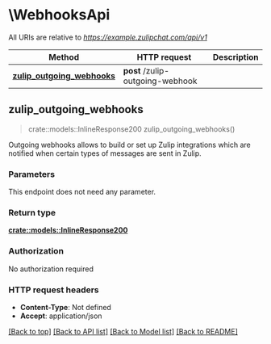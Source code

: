 # \WebhooksApi

All URIs are relative to *https://example.zulipchat.com/api/v1*

Method | HTTP request | Description
------------- | ------------- | -------------
[**zulip_outgoing_webhooks**](WebhooksApi.md#zulip_outgoing_webhooks) | **post** /zulip-outgoing-webhook | 



## zulip_outgoing_webhooks

> crate::models::InlineResponse200 zulip_outgoing_webhooks()


Outgoing webhooks allows to build or set up Zulip integrations which are notified when certain types of messages are sent in Zulip. 

### Parameters

This endpoint does not need any parameter.

### Return type

[**crate::models::InlineResponse200**](inline_response_200.md)

### Authorization

No authorization required

### HTTP request headers

- **Content-Type**: Not defined
- **Accept**: application/json

[[Back to top]](#) [[Back to API list]](../README.md#documentation-for-api-endpoints) [[Back to Model list]](../README.md#documentation-for-models) [[Back to README]](../README.md)

